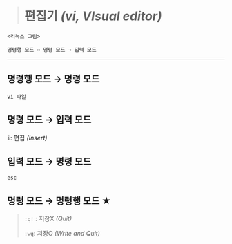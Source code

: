 ># 편집기 *(vi, VIsual editor)*
```
<리눅스 그림>

명령행 모드 ↔ 명령 모드 → 입력 모드 
``` 
---

## 명령행 모드 → 명령 모드
`vi 파일`

## 명령 모드 → 입력 모드
`i`: 편집 *(Insert)*

## 입력 모드 → 명령 모드
`esc`

## 명령 모드 → 명령행 모드 ★
>`:q!` : 저장X *(Quit)*
> 
>`:wq`: 저장O *(Write and Quit)*



